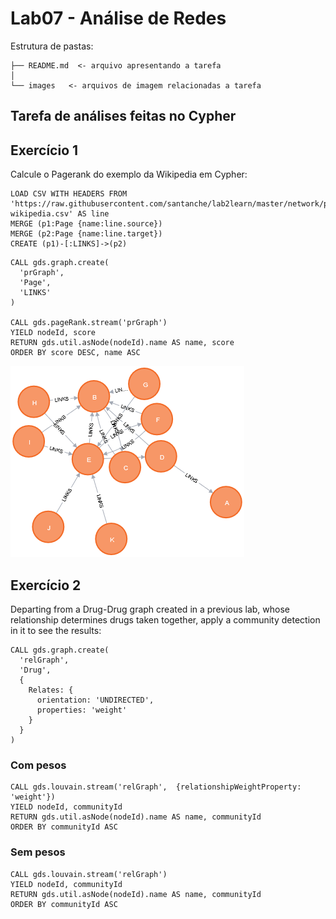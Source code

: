 # Lab07 - Análise de Redes

Estrutura de pastas:

~~~
├── README.md  <- arquivo apresentando a tarefa
│
└── images   <- arquivos de imagem relacionadas a tarefa
~~~

## Tarefa de análises feitas no Cypher

## Exercício 1

Calcule o Pagerank do exemplo da Wikipedia em Cypher:

~~~cypher
LOAD CSV WITH HEADERS FROM 'https://raw.githubusercontent.com/santanche/lab2learn/master/network/pagerank/pagerank-wikipedia.csv' AS line
MERGE (p1:Page {name:line.source})
MERGE (p2:Page {name:line.target})
CREATE (p1)-[:LINKS]->(p2)
~~~
~~~cypher
CALL gds.graph.create(
  'prGraph',
  'Page',
  'LINKS'
)

CALL gds.pageRank.stream('prGraph')
YIELD nodeId, score
RETURN gds.util.asNode(nodeId).name AS name, score
ORDER BY score DESC, name ASC
~~~


![PageRank](images/Ex1-pageRank.png)

## Exercício 2

Departing from a Drug-Drug graph created in a previous lab, whose relationship determines drugs taken together, apply a community detection in it to see the results:

~~~cypher
CALL gds.graph.create(
  'relGraph',
  'Drug',
  {
    Relates: {
      orientation: 'UNDIRECTED',
      properties: 'weight'
    }
  }
)
~~~

### Com pesos

~~~cypher
CALL gds.louvain.stream('relGraph',  {relationshipWeightProperty: 'weight'})
YIELD nodeId, communityId
RETURN gds.util.asNode(nodeId).name AS name, communityId
ORDER BY communityId ASC
~~~

### Sem pesos

~~~cypher
CALL gds.louvain.stream('relGraph')
YIELD nodeId, communityId
RETURN gds.util.asNode(nodeId).name AS name, communityId
ORDER BY communityId ASC
~~~
